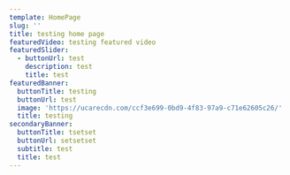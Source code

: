 ```yaml
---
template: HomePage
slug: ''
title: testing home page
featuredVideo: testing featured video
featuredSlider:
  - buttonUrl: test
    description: test
    title: test
featuredBanner:
  buttonTitle: testing
  buttonUrl: test
  image: 'https://ucarecdn.com/ccf3e699-0bd9-4f83-97a9-c71e62605c26/'
  title: testing
secondaryBanner:
  buttonTitle: tsetset
  buttonUrl: setsetset
  subtitle: test
  title: test
---
```


